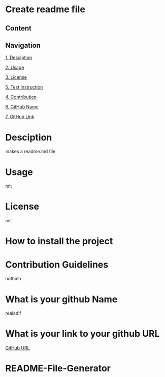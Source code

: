 
# Create readme file

## Content
Navigation  
 ---------------- 
[1. Desciption](###Desciption) 

[2. Usage](#Usage)         

[3. License](#License)        

[5. Test Instruction](#How-to-install-the-project) 

[4. Contribution](#Contribution-Guidelines)      
 
[6. GitHub Name](#What-is-your-github-Name)   

[7. GitHub Link](#What-is-your-link-to-your-github-URL) 

# Desciption
makes a readme.md file

# Usage
mit 

# License
mit 

# How to install the project 


# Contribution Guidelines 
nothinh

# What is your github Name 
realadif

# What is your link to your github URL 
[GitHub URL]()
# README-File-Generator
